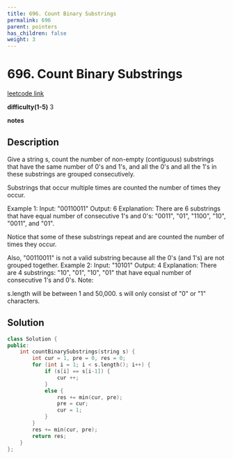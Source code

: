 ```yaml
---
title: 696. Count Binary Substrings
permalink: 696
parent: pointers
has_children: false
weight: 3
---
```

# 696. Count Binary Substrings
[leetcode link](https://leetcode.com/problems/count-binary-substrings/)

**difficulty(1-5)** 
3

**notes**   


## Description

Give a string s, count the number of non-empty (contiguous) substrings that have the same number of 0's and 1's, and all the 0's and all the 1's in these substrings are grouped consecutively.

Substrings that occur multiple times are counted the number of times they occur.

Example 1:
Input: "00110011"
Output: 6
Explanation: There are 6 substrings that have equal number of consecutive 1's and 0's: "0011", "01", "1100", "10", "0011", and "01".

Notice that some of these substrings repeat and are counted the number of times they occur.

Also, "00110011" is not a valid substring because all the 0's (and 1's) are not grouped together.
Example 2:
Input: "10101"
Output: 4
Explanation: There are 4 substrings: "10", "01", "10", "01" that have equal number of consecutive 1's and 0's.
Note:

s.length will be between 1 and 50,000.
s will only consist of "0" or "1" characters.

## Solution

```c++
class Solution {
public:
    int countBinarySubstrings(string s) {
        int cur = 1, pre = 0, res = 0;
        for (int i = 1; i < s.length(); i++) {
            if (s[i] == s[i-1]) {
                cur ++;
            }
            else {
                res += min(cur, pre);
                pre = cur;
                cur = 1;
            }
        }
        res += min(cur, pre);
        return res;
    }
};
```


